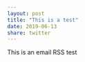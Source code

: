 ```yaml
---
layout: post
title: "This is a test"
date: 2019-06-13
share: twitter
---
```

This is an email RSS test
